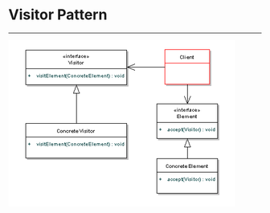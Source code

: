 # Visitor Pattern
___

![alt text](https://github.com/BaptisteMeynier/Visitor-Pattern/blob/master/src/common/images/visitor_pattern.png "Visitor scheme")

